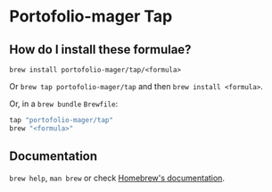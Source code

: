 # Portofolio-mager Tap

## How do I install these formulae?

`brew install portofolio-mager/tap/<formula>`

Or `brew tap portofolio-mager/tap` and then `brew install <formula>`.

Or, in a `brew bundle` `Brewfile`:

```ruby
tap "portofolio-mager/tap"
brew "<formula>"
```

## Documentation

`brew help`, `man brew` or check [Homebrew's documentation](https://docs.brew.sh).
